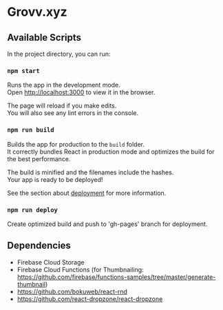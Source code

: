 ﻿# Grovv.xyz

## Available Scripts

In the project directory, you can run:

### `npm start`

Runs the app in the development mode.<br>
Open [http://localhost:3000](http://localhost:3000) to view it in the browser.

The page will reload if you make edits.<br>
You will also see any lint errors in the console.

### `npm run build`

Builds the app for production to the `build` folder.<br>
It correctly bundles React in production mode and optimizes the build for the best performance.

The build is minified and the filenames include the hashes.<br>
Your app is ready to be deployed!

See the section about [deployment](https://facebook.github.io/create-react-app/docs/deployment) for more information.

### `npm run deploy`

Create optimized build and push to 'gh-pages' branch for deployment.

## Dependencies
* Firebase Cloud Storage
* Firebase Cloud Functions (for Thumbnailing: https://github.com/firebase/functions-samples/tree/master/generate-thumbnail)
* https://github.com/bokuweb/react-rnd
* https://github.com/react-dropzone/react-dropzone
